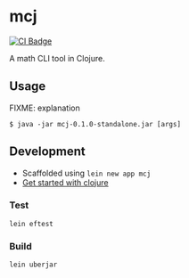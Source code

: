 # mcj

[![CI Badge](https://github.com/mebble/mcj/actions/workflows/ci.yml/badge.svg)](https://github.com/mebble/mcj/actions/workflows/ci.yml)

A math CLI tool in Clojure.

## Usage

FIXME: explanation

    $ java -jar mcj-0.1.0-standalone.jar [args]

## Development

- Scaffolded using `lein new app mcj`
- [Get started with clojure](https://www.braveclojure.com/getting-started/)

### Test

```
lein eftest
```

### Build

```
lein uberjar
```

